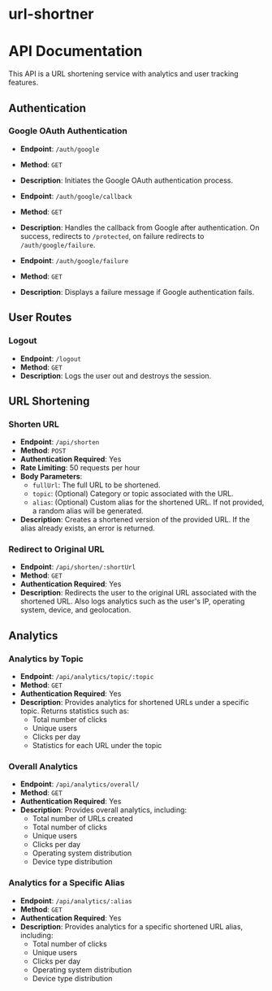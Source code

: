 # url-shortner

# API Documentation

This API is a URL shortening service with analytics and user tracking features.

## Authentication

### Google OAuth Authentication

- **Endpoint**: `/auth/google`
- **Method**: `GET`
- **Description**: Initiates the Google OAuth authentication process.

- **Endpoint**: `/auth/google/callback`
- **Method**: `GET`
- **Description**: Handles the callback from Google after authentication. On success, redirects to `/protected`, on failure redirects to `/auth/google/failure`.

- **Endpoint**: `/auth/google/failure`
- **Method**: `GET`
- **Description**: Displays a failure message if Google authentication fails.

## User Routes

### Logout

- **Endpoint**: `/logout`
- **Method**: `GET`
- **Description**: Logs the user out and destroys the session.

## URL Shortening

### Shorten URL

- **Endpoint**: `/api/shorten`
- **Method**: `POST`
- **Authentication Required**: Yes
- **Rate Limiting**: 50 requests per hour
- **Body Parameters**:
  - `fullUrl`: The full URL to be shortened.
  - `topic`: (Optional) Category or topic associated with the URL.
  - `alias`: (Optional) Custom alias for the shortened URL. If not provided, a random alias will be generated.
- **Description**: Creates a shortened version of the provided URL. If the alias already exists, an error is returned.

### Redirect to Original URL

- **Endpoint**: `/api/shorten/:shortUrl`
- **Method**: `GET`
- **Authentication Required**: Yes
- **Description**: Redirects the user to the original URL associated with the shortened URL. Also logs analytics such as the user's IP, operating system, device, and geolocation.

## Analytics

### Analytics by Topic

- **Endpoint**: `/api/analytics/topic/:topic`
- **Method**: `GET`
- **Authentication Required**: Yes
- **Description**: Provides analytics for shortened URLs under a specific topic. Returns statistics such as:
  - Total number of clicks
  - Unique users
  - Clicks per day
  - Statistics for each URL under the topic

### Overall Analytics

- **Endpoint**: `/api/analytics/overall/`
- **Method**: `GET`
- **Authentication Required**: Yes
- **Description**: Provides overall analytics, including:
  - Total number of URLs created
  - Total number of clicks
  - Unique users
  - Clicks per day
  - Operating system distribution
  - Device type distribution

### Analytics for a Specific Alias

- **Endpoint**: `/api/analytics/:alias`
- **Method**: `GET`
- **Authentication Required**: Yes
- **Description**: Provides analytics for a specific shortened URL alias, including:
  - Total number of clicks
  - Unique users
  - Clicks per day
  - Operating system distribution
  - Device type distribution
